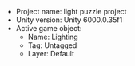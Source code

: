 <!-- UNITY CODE ASSIST INSTRUCTIONS START -->
- Project name: light puzzle project
- Unity version: Unity 6000.0.35f1
- Active game object:
  - Name: Lighting
  - Tag: Untagged
  - Layer: Default
<!-- UNITY CODE ASSIST INSTRUCTIONS END -->